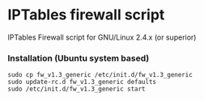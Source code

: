 # IPTables firewall script
IPTables Firewall script for GNU/Linux 2.4.x (or superior)

### Installation (Ubuntu system based)
```
sudo cp fw_v1.3_generic /etc/init.d/fw_v1.3_generic
sudo update-rc.d fw_v1.3_generic defaults
sudo /etc/init.d/fw_v1.3_generic start
```

